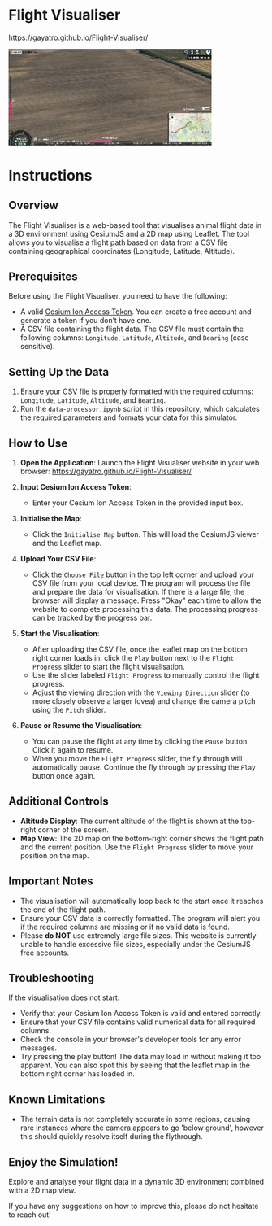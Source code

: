 # Flight Visualiser
https://gayatro.github.io/Flight-Visualiser/

<img src="assets/demo.gif" alt="Description" style="width: 400px; height: auto;">

# Instructions

## Overview

The Flight Visualiser is a web-based tool that visualises animal flight data in a 3D environment using CesiumJS and a 2D map using Leaflet. The tool allows you to visualise a flight path based on data from a CSV file containing geographical coordinates (Longitude, Latitude, Altitude).

## Prerequisites

Before using the Flight Visualiser, you need to have the following:
- A valid [Cesium Ion Access Token](https://ion.cesium.com/signin/tokens?page=1). You can create a free account and generate a token if you don’t have one.
- A CSV file containing the flight data. The CSV file must contain the following columns: `Longitude`, `Latitude`, `Altitude`, and `Bearing` (case sensitive).

## Setting Up the Data

1. Ensure your CSV file is properly formatted with the required columns: `Longitude`, `Latitude`, `Altitude`, and `Bearing`.
2. Run the `data-processor.ipynb` script in this repository, which calculates the required parameters and formats your data for this simulator.

## How to Use

1. **Open the Application**: Launch the Flight Visualiser website in your web browser: https://gayatro.github.io/Flight-Visualiser/ 

2. **Input Cesium Ion Access Token**:
   - Enter your Cesium Ion Access Token in the provided input box.

3. **Initialise the Map**:
   - Click the `Initialise Map` button. This will load the CesiumJS viewer and the Leaflet map.
   
4. **Upload Your CSV File**:
   - Click the `Choose File` button in the top left corner and upload your CSV file from your local device. The program will process the file and prepare the data for visualisation. If there is a large file, the browser will display a message. Press "Okay" each time to allow the website to complete processing this data. The processing progress can be tracked by the progress bar.

5. **Start the Visualisation**:
   - After uploading the CSV file, once the leaflet map on the bottom right corner loads in, click the `Play` button next to the `Flight Progress` slider to start the flight visualisation.
   - Use the slider labeled `Flight Progress` to manually control the flight progress.
   - Adjust the viewing direction with the `Viewing Direction` slider (to more closely observe a larger fovea) and change the camera pitch using the `Pitch` slider.

6. **Pause or Resume the Visualisation**:
   - You can pause the flight at any time by clicking the `Pause` button. Click it again to resume.
   - When you move the `Flight Progress` slider, the fly through will automatically pause. Continue the fly through by pressing the `Play` button once again.

## Additional Controls

- **Altitude Display**: The current altitude of the flight is shown at the top-right corner of the screen.
- **Map View**: The 2D map on the bottom-right corner shows the flight path and the current position. Use the `Flight Progress` slider to move your position on the map.

## Important Notes

- The visualisation will automatically loop back to the start once it reaches the end of the flight path.
- Ensure your CSV data is correctly formatted. The program will alert you if the required columns are missing or if no valid data is found.
- Please **do NOT** use extremely large file sizes. This website is currently unable to handle excessive file sizes, especially under the CesiumJS free accounts. 

## Troubleshooting

If the visualisation does not start:
- Verify that your Cesium Ion Access Token is valid and entered correctly.
- Ensure that your CSV file contains valid numerical data for all required columns.
- Check the console in your browser's developer tools for any error messages.
- Try pressing the play button! The data may load in without making it too apparent. You can also spot this by seeing that the leaflet map in the bottom right corner has loaded in.

## Known Limitations
- The terrain data is not completely accurate in some regions, causing rare instances where the camera appears to go 'below ground', however this should quickly resolve itself during the flythrough.

## Enjoy the Simulation!

Explore and analyse your flight data in a dynamic 3D environment combined with a 2D map view.

If you have any suggestions on how to improve this, please do not hesitate to reach out!
